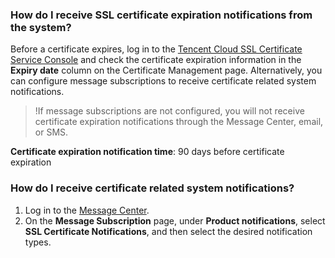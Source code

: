 ### How do I receive SSL certificate expiration notifications from the system?

Before a certificate expires, log in to the [Tencent Cloud SSL Certificate Service Console](https://console.cloud.tencent.com/ssl) and check the certificate expiration information in the **Expiry date** column on the Certificate Management page.
Alternatively, you can configure message subscriptions to receive certificate related system notifications.
>!If message subscriptions are not configured, you will not receive certificate expiration notifications through the Message Center, email, or SMS.

**Certificate expiration notification time**: 90 days before certificate expiration


### How do I receive certificate related system notifications?
1. Log in to the [Message Center](https://console.cloud.tencent.com/message/subscription).
2. On the **Message Subscription** page, under **Product notifications**, select **SSL Certificate Notifications**, and then select the desired notification types.
